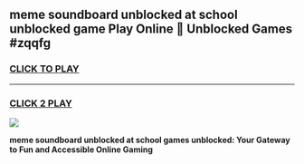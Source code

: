 
## meme soundboard unblocked at school unblocked game Play Online 👋 Unblocked Games #zqqfg
<h3>
<a href="https://premium.freeplayer.one?title=meme_soundboard_unblocked_at_school&ref=21F">CLICK TO PLAY</a></h3>
<hr>

<h3>
<a href="https://premium.freeplayer.one?title=meme_soundboard_unblocked_at_school&ref=21F">CLICK 2 PLAY</a>
  
</h3>

<a href="https://premium.freeplayer.one?title=meme_soundboard_unblocked_at_school&ref=21F/"><img src="https://clearcache.store/games.png"></a>


**meme soundboard unblocked at school games unblocked: Your Gateway to Fun and Accessible Online Gaming**
